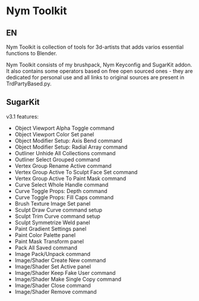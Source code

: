 # Nym Toolkit

## EN

Nym Toolkit is collection of tools for 3d-artists that adds varios essential functions to Blender.

Nym Toolkit consists of my brushpack, Nym Keyconfig and SugarKit addon. It also contains some operators based on free open sourced ones - they are dedicated for personal use and all links to original sources are present in TrdPartyBased.py.

## SugarKit

v3.1 features:
- Object Viewport Alpha Toggle command
- Object Viewport Color Set panel
- Object Modifier Setup: Axis Bend command
- Object Modifier Setup: Radial Array command
- Outliner Unhide All Collections command
- Outliner Select Grouped command
- Vertex Group Rename Active command
- Vertex Group Active To Sculpt Face Set command
- Vertex Group Active To Paint Mask command
- Curve Select Whole Handle command
- Curve Toggle Props: Depth command
- Curve Toggle Props: Fill Caps command
- Brush Texture Image Set panel
- Sculpt Draw Curve command setup
- Sculpt Trim Curve command setup
- Sculpt Symmetrize Weld panel
- Paint Gradient Settings panel
- Paint Color Palette panel
- Paint Mask Transform panel
- Pack All Saved command
- Image Pack/Unpack command
- Image/Shader Create New command
- Image/Shader Set Active panel
- Image/Shader Keep Fake User command
- Image/Shader Make Single Copy command
- Image/Shader Close command
- Image/Shader Remove command

